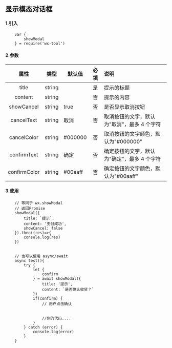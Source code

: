 ## 显示模态对话框

#### 1.引入

```
    var {
        showModal
    } = require('wx-tool')
```

#### 2.参数

|  属性   | 类型    | 默认值 | 必填   | 说明            |
| :-------: | :------: | ------ | :--------: | :--------|
|  title  | string  |        | 是 | 提示的标题 |
| content  | string |        | 否 | 提示的内容         |
| showCancel | string |    true    | 否 | 是否显示取消按钮|
| cancelText | string |   取消     | 否 |  取消按钮的文字，默认为"取消"，最多 4 个字符|
| cancelColor | string |   #000000     | 否 |  取消按钮的文字颜色，默认为"#000000" |
| confirmText | string |   确定     | 否 |  确定按钮的文字，默认为"确定"，最多 4 个字符 |
| confirmColor | string |   #00aaff     | 否 |  确定按钮的文字颜色，默认为"#00aaff" |

#### 3.使用

```
    // 等同于 wx.showModal
    // 返回Promise
    showModal({
        title: `提示`,
        content: '支付成功',
        showCancel: false
    }).then((res)=>{
        console.log(res)
    })


    // 也可以使用 async/await
    async test(){
        try {
            let {
                confirm
            } = await showModal({
                title: '提示',
                content: `是否确认收货？`
            })
            if(confirm) {
                // 用户点击确认


                //你的代码....
            }
        } catch (error) {
            console.log(error)
        }
    }

```